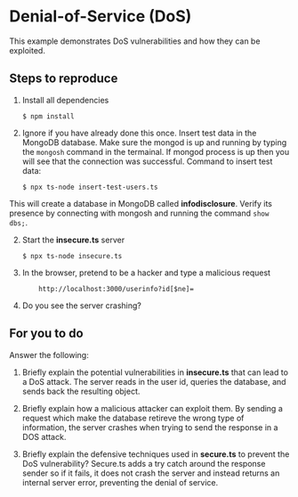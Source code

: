 # Denial-of-Service (DoS)

This example demonstrates DoS vulnerabilities and how they can be exploited.

## Steps to reproduce

1. Install all dependencies

    `$ npm install`

2. Ignore if you have already done this once. Insert test data in the MongoDB database. Make sure the mongod is up and running by typing the `mongosh` command in the termainal. If mongod process is up then you will see that the connection was successful. Command to insert test data:

    `$ npx ts-node insert-test-users.ts`

This will create a database in MongoDB called __infodisclosure__. Verify its presence by connecting with mongosh and running the command `show dbs;`.

2. Start the **insecure.ts** server

    `$ npx ts-node insecure.ts`

3. In the browser, pretend to be a hacker and type a malicious request

    ```
        http://localhost:3000/userinfo?id[$ne]=
    ```

4. Do you see the server crashing?

## For you to do

Answer the following:

1. Briefly explain the potential vulnerabilities in **insecure.ts** that can lead to a DoS attack.
    The server reads in the user id, queries the database, and sends back the resulting object.

2. Briefly explain how a malicious attacker can exploit them.
    By sending a request which make the database retireve the wrong type of information, the
    server crashes when trying to send the response in a DOS attack.

3. Briefly explain the defensive techniques used in **secure.ts** to prevent the DoS vulnerability?
    Secure.ts adds a try catch around the response sender so if it fails, it does not crash the 
    server and instead returns an internal server error, preventing the denial of service. 

